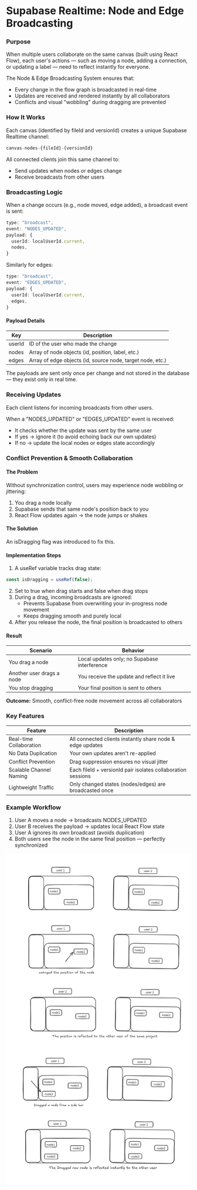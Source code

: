 # Supabase Realtime: Node and Edge Broadcasting

### Purpose
When multiple users collaborate on the same canvas (built using React Flow), each user's actions — such as moving a node, adding a connection, or updating a label — need to reflect instantly for everyone.

The Node & Edge Broadcasting System ensures that:
 - Every change in the flow graph is broadcasted in real-time
 - Updates are received and rendered instantly by all collaborators
 - Conflicts and visual "wobbling" during dragging are prevented

### How It Works
Each canvas (identified by fileId and versionId) creates a unique Supabase Realtime channel:
```typescript
canvas-nodes-{fileId}-{versionId}
```

All connected clients join this same channel to:
- Send updates when nodes or edges change
- Receive broadcasts from other users

### Broadcasting Logic
When a change occurs (e.g., node moved, edge added), a broadcast event is sent:

```typescript
type: "broadcast",
event: "NODES_UPDATED",
payload: {
  userId: localUserId.current,
  nodes,
}
```

Similarly for edges:
```typescript
type: "broadcast",
event: "EDGES_UPDATED",
payload: {
  userId: localUserId.current,
  edges,
}
```

#### Payload Details

| Key | Description |
|-----|-------------|
| userId | ID of the user who made the change |
| nodes | Array of node objects (id, position, label, etc.) |
| edges | Array of edge objects (id, source node, target node, etc.) |

The payloads are sent only once per change and not stored in the database — they exist only in real time.

### Receiving Updates
Each client listens for incoming broadcasts from other users.

When a "NODES_UPDATED" or "EDGES_UPDATED" event is received:
- It checks whether the update was sent by the same user
- If yes → ignore it (to avoid echoing back our own updates)
- If no → update the local nodes or edges state accordingly

### Conflict Prevention & Smooth Collaboration

#### The Problem
Without synchronization control, users may experience node wobbling or jittering:
1. You drag a node locally
2. Supabase sends that same node's position back to you
3. React Flow updates again → the node jumps or shakes

#### The Solution
An isDragging flag was introduced to fix this.

#### Implementation Steps
1. A useRef variable tracks drag state:
```typescript
const isDragging = useRef(false);
```

2. Set to true when drag starts and false when drag stops
3. During a drag, incoming broadcasts are ignored:
   - Prevents Supabase from overwriting your in-progress node movement
   - Keeps dragging smooth and purely local
4. After you release the node, the final position is broadcasted to others

#### Result

| Scenario | Behavior |
|----------|----------|
| You drag a node | Local updates only; no Supabase interference |
| Another user drags a node | You receive the update and reflect it live |
| You stop dragging | Your final position is sent to others |

**Outcome:** Smooth, conflict-free node movement across all collaborators

### Key Features

| Feature | Description |
|---------|-------------|
| Real-time Collaboration | All connected clients instantly share node & edge updates |
| No Data Duplication | Your own updates aren't re-applied |
| Conflict Prevention | Drag suppression ensures no visual jitter |
| Scalable Channel Naming | Each fileId + versionId pair isolates collaboration sessions |
| Lightweight Traffic | Only changed states (nodes/edges) are broadcasted once |

### Example Workflow
1. User A moves a node → broadcasts NODES_UPDATED
2. User B receives the payload → updates local React Flow state
3. User A ignores its own broadcast (avoids duplication)
4. Both users see the node in the same final position — perfectly synchronized

![Node movement demonstration](node_movement.png)
![Node movement demonstration](node_movement2.png)
